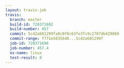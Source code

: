 ```yaml
---
layout: travis-job
travis:
  branch: master
  build-id: 720371692
  build-number: 457
  commit: 5c42a681299fa8c0f8c63fe3fc9c2787db429869
  commit-range: f771e58356d0...5c42a681299f
  job-id: 720371696
  job-number: 457.4
  os-name: linux
  test-result: 0
---
```

